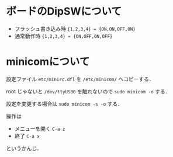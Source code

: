 # ボードのDipSWについて

* フラッシュ書き込み時 ``{1,2,3,4} = {ON,ON,OFF,ON}``
* 通常動作時 ``{1,2,3,4} = {ON,OFF,ON,OFF}``


# minicomについて

設定ファイル
``etc/minirc.dfl`` を ``/etc/minicom/`` へコピーする．

root じゃないと ``/dev/ttyUSB0`` を触れないので ``sudo minicom -o`` する．

設定を変更する場合は ``sudo minicom -s -o`` する．

操作は

* メニューを開く ``C-a z``
* 終了 ``C-a x``

というかんじ．
